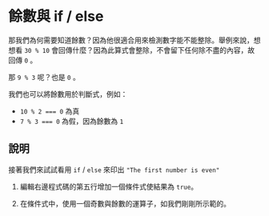 餘數與 if / else
===========
那我們為何需要知道餘數？因為他很適合用來檢測數字能不能整除。舉例來說，想想看 `30 % 10` 會回傳什麼？因為此算式會整除，不會留下任何除不盡的內容，故回傳 `0` 。

那 `9 % 3` 呢？也是 `0` 。

我們也可以將餘數用於判斷式，例如：

* `10 % 2 === 0` 為真
* `7 % 3 === 0` 為假，因為餘數為 `1`

說明
-------

接著我們來試試看用 `if` / `else` 來印出 `"The first number is even"`

1. 編輯右邊程式碼的第五行增加一個條件式使結果為 `true`。

2. 在條件式中，使用一個奇數與餘數的運算子，如我們剛剛所示範的。
